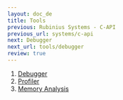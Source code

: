 ```yaml
---
layout: doc_de
title: Tools
previous: Rubinius Systems - C-API
previous_url: systems/c-api
next: Debugger
next_url: tools/debugger
review: true
---
```


1. [Debugger](/doc/en/tools/debugger/)
1. [Profiler](/doc/en/tools/profiler/)
1. [Memory Analysis](/doc/en/tools/memory-analysis/)
